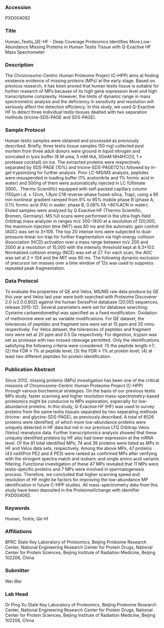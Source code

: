 ### Accession
PXD004092

### Title
Human_Testis_QE-HF -  Deep Coverage Proteomics Identifies More Low-Abundance Missing Proteins in Human Testis Tissue with Q-Exactive HF Mass Spectrometer

### Description
The Chromosome-Centric Human Proteome Project (C-HPP) aims at finding existence evidence of missing proteins (MPs) at the early stage. Based on previous research, it has been proved that human testis tissue is suitable for further research of MPs because of its high gene expression level and high transcriptome complexity. However, the limits of dynamic range in mass spectrometric analysis and the deficiency in sensitivity and resolution will seriously affect the detection efficiency. In this study, we used Q-Exactive HF to detect three individual testis tissues dealted with two separation methods (tricine-SDS-PAGE and SDS-PAGE).

### Sample Protocol
Human testis samples were obtained and processed as previously described. Briefly, three testis tissue samples (50 mg) collected post mortem from three adult donors were ground in liquid nitrogen and sonicated in lysis buﬀer (8 M urea, 5 mM IAA, 50mM NH4HCO3, 1 × protease cocktail) on ice. The extracted proteins were respectively separated by SDS-PAGE (10%) and tricine-SDS-PAGE(12%) followed by in-gel trypsinizing for further analysis. Prior LC-MS/MS analysis, peptides were resuspended in loading buffer (1% acetonitrile and 1% formic acid in water) and 500ng of them were automatically injected in LC (Ultimate 3000，Thermo Scientific) equipped with self-packed capillary column (150μm i.d. × 12cm, 1.9μm C18 reverse-phase fused-silica, Trap), using a 90 min nonlinear gradient ramped from 9% to 95% mobile phase B (phase A, 0.1% formic acid (FA) in water; phase B, 0.08% FA +80%ACN in water). Eluted samples were analyzed by Q Exactive HF (Thermo Scientiﬁc, Bremen, Germany). MS full scans were performed in the ultra-high-field Orbitrap mass analyzer in ranges m/z 300-1400 at a resolution of 120,000, the maximum injection time (MIT) was 80 ms and the automatic gain control (AGC) was set to 3×106. The top 20 intense ions were subjected to dual-pressure-linear ion trap for further fragmentation via high energy collision dissociation (HCD) activation over a mass range between m/z 200 and 2000 at a resolution of 15,000 with the intensity threshold kept at 8.3×103. Normalized collision energy (NCE) was set at 27. For each scan, the AGC was set at 2 × 104 and the MIT was 60 ms. The following dynamic exclusion of precursor ion masses over a time window of 12s was used to suppress repeated peak fragmentation.

### Data Protocol
To evaluate the properties of QE and Velos, MS/MS raw data produce by QE this year and Velos last year were both searched with Proteome Discoverer 2.0 (v2.0.0.802) against the human SwissProt database (20,055 sequences, release 2015-12). Several parameters were set for database searching: Cysteine carbamidomethyl was speciﬁed as a ﬁxed modiﬁcation. Oxidation of methionine were set as variable modiﬁcations. For QE dataset, the tolerances of peptides and fragment ions were set at 15 ppm and 20 mmu respectively. For Velos dataset, the tolerances of peptides and fragment ions were set at 20 ppm and 0.5 Da respectively. For digestion, trypsin was set as protease with two missed cleavage permitted. Only the identiﬁcations satisfying the following criteria were considered: (1) the peptide length ≥7; (2) the FDR ≤ 1% at peptide level; (3) the FDR ≤ 1% at protein level; (4) at least two different peptides for protein identiﬁcation.

### Publication Abstract
Since 2012, missing proteins (MPs) investigation has been one of the critical missions of Chromosome-Centric Human Proteome Project (C-HPP) through various biochemical strategies. On the basis of our previous testis MPs study, faster scanning and higher resolution mass-spectrometry-based proteomics might be conducive to MPs exploration, especially for low-abundance proteins. In this study, Q-Exactive HF (HF) was used to survey proteins from the same testis tissues separated by two separating methods (tricine- and glycine-SDS-PAGE), as previously described. A total of 8526 proteins were identified, of which more low-abundance proteins were uniquely detected in HF data but not in our previous LTQ Orbitrap Velos (Velos) reanalysis data. Further transcriptomics analysis showed that these uniquely identified proteins by HF also had lower expression at the mRNA level. Of the 81 total identified MPs, 74 and 39 proteins were listed as MPs in HF and Velos data sets, respectively. Among the above MPs, 47 proteins (43 neXtProt PE2 and 4 PE3) were ranked as confirmed MPs after verifying with the stringent spectra match and isobaric and single amino acid variants filtering. Functional investigation of these 47 MPs revealed that 11 MPs were testis-specific proteins and 7 MPs were involved in spermatogenesis process. Therefore, we concluded that higher scanning speed and resolution of HF might be factors for improving the low-abundance MP identification in future C-HPP studies. All mass-spectrometry data from this study have been deposited in the ProteomeXchange with identifier PXD004092.

### Keywords
Human, Testis, Qe-hf

### Affiliations
BPRC
State Key Laboratory of Proteomics, Beijing Proteome Research Center, National Engineering Research Center for Protein Drugs, National Center for Protein Sciences, Beijing Institute of Radiation Medicine, Beijing 102206, China

### Submitter
Wei Wei

### Lab Head
Dr Ping Xu
State Key Laboratory of Proteomics, Beijing Proteome Research Center, National Engineering Research Center for Protein Drugs, National Center for Protein Sciences, Beijing Institute of Radiation Medicine, Beijing 102206, China


